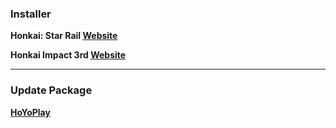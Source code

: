 ### Installer

**Honkai: Star Rail 
[Website](https://download-porter.hoyoverse.com/download-porter/2025/02/10/3.0_0210_setup_hoyoverse.exe)**

**Honkai Impact 3rd
[Website](https://autopatchglb.honkaiimpact3.com/ptpublic/bh3_hoyoplay/20250210153138_pRdYy2BHJujKmXcK/VYTpXlbWo8_1.4.5.222_1_0_hi3_gw_pc_prod_202502101059_MoxIkcFj.exe)**

---

### Update Package
**[HoYoPlay](https://hyp-webstatic.hoyoverse.com/hyp-client/VYTpXlbWo8_1.4.5.222_1_0_cps_hyp_global_VYTpXlbWo8_17hoyoverse_202502081527_GlmkpTwG.zip)**
